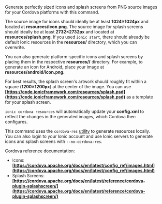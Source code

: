 Generate perfectly sized icons and splash screens from PNG source images for your Cordova platforms with this command.

The source image for icons should ideally be at least **1024×1024px** and located at **resources/icon.png**. The source image for splash screens should ideally be at least **2732×2732px** and located at **resources/splash.png**. If you used `ionic start`, there should already be default Ionic resources in the **resources/** directory, which you can overwrite.

You can also generate platform-specific icons and splash screens by placing them in the respective **resources/<platform>/** directory. For example, to generate an icon for Android, place your image at **resources/android/icon.png**.

For best results, the splash screen's artwork should roughly fit within a square (**1200×1200px**) at the center of the image. You can use **[https://code.ionicframework.com/resources/splash.psd](https://code.ionicframework.com/resources/splash.psd)** as a template for your splash screen.

`ionic cordova resources` will automatically update your **config.xml** to reflect the changes in the generated images, which Cordova then configures.

This command uses the `cordova-res` [utility](https://github.com/ionic-team/cordova-res) to generate resources locally. You can also login to your Ionic account and use Ionic servers to generate icons and splash screens with `--no-cordova-res`.

Cordova reference documentation:
- Icons: **[https://cordova.apache.org/docs/en/latest/config_ref/images.html](https://cordova.apache.org/docs/en/latest/config_ref/images.html)**
- Splash Screens: **[https://cordova.apache.org/docs/en/latest/reference/cordova-plugin-splashscreen/](https://cordova.apache.org/docs/en/latest/reference/cordova-plugin-splashscreen/)**